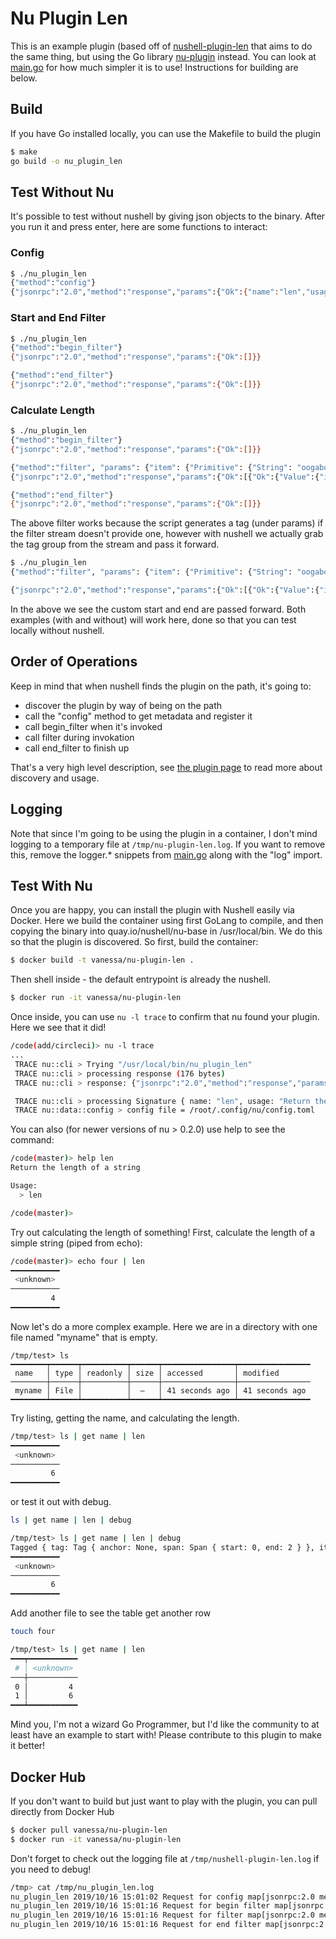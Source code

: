 # Nu Plugin Len

This is an example plugin (based off of [nushell-plugin-len](https://github.com/vsoch/nushell-plugin-len)
that aims to do the same thing, but using the Go library [nu-plugin](https://github.com/vsoch/nu-plugin)
instead. You can look at [main.go](main.go) for how much simpler it is to use!
Instructions for building are below.

## Build

If you have Go installed locally, you can use the Makefile to build the plugin

```bash
$ make
go build -o nu_plugin_len
```

## Test Without Nu

It's possible to test without nushell by giving json objects to the binary.
After you run it and press enter, here are some functions to interact:

### Config

```bash
$ ./nu_plugin_len
{"method":"config"}
{"jsonrpc":"2.0","method":"response","params":{"Ok":{"name":"len","usage":"Return the length of a string","positional":[],"rest_positional":null,"named":{},"is_filter":true}}}
```

### Start and End Filter

```bash
$ ./nu_plugin_len
{"method":"begin_filter"}
{"jsonrpc":"2.0","method":"response","params":{"Ok":[]}}

{"method":"end_filter"}
{"jsonrpc":"2.0","method":"response","params":{"Ok":[]}}
```

### Calculate Length

```bash
$ ./nu_plugin_len
{"method":"begin_filter"}
{"jsonrpc":"2.0","method":"response","params":{"Ok":[]}}

{"method":"filter", "params": {"item": {"Primitive": {"String": "oogabooga"}}}}
{"jsonrpc":"2.0","method":"response","params":{"Ok":[{"Ok":{"Value":{"item":{"Primitive":{"Int":9}},"tag":{"anchor":null,"span":{"end":0,"start":0}}}}}]}}

{"method":"end_filter"}
{"jsonrpc":"2.0","method":"response","params":{"Ok":[]}}
```

The above filter works because the script generates a tag (under params) if the
filter stream doesn't provide one, however with nushell we actually grab
the tag group from the stream and pass it forward. 

```bash
$ ./nu_plugin_len
{"method":"filter", "params": {"item": {"Primitive": {"String": "oogabooga"}}, "tag":{"anchor":null,"span":{"end":10,"start":12}}}}

{"jsonrpc":"2.0","method":"response","params":{"Ok":[{"Ok":{"Value":{"item":{"Primitive":{"Int":9}},"tag":{"anchor":null,"span":{"end":10,"start":12}}}}}]}}
```

In the above we see the custom start and end are passed forward. Both examples (with and without)
will work here, done so that you can test locally without nushell.

## Order of Operations

Keep in mind that when nushell finds the plugin on the path, it's going to:

 - discover the plugin by way of being on the path
 - call the "config" method to get metadata and register it
 - call begin_filter when it's invoked
 - call filter during invokation
 - call end_filter to finish up

That's a very high level description, see [the plugin page](https://github.com/nushell/contributor-book/blob/master/en/plugins.md) to read more about discovery and usage.


## Logging

Note that since I'm going to be using the plugin in a container, I don't
mind logging to a temporary file at `/tmp/nu-plugin-len.log`. If you want
to remove this, remove the logger.* snippets from [main.go](main.go) along
with the "log" import.


## Test With Nu

Once you are happy, you can install the plugin with Nushell easily via Docker.
Here we build the container using first GoLang to compile, and then
copying the binary into quay.io/nushell/nu-base in /usr/local/bin.
We do this so that the plugin is discovered. So first, build the container:

```bash
$ docker build -t vanessa/nu-plugin-len .
```

Then shell inside - the default entrypoint is already the nushell.

```bash
$ docker run -it vanessa/nu-plugin-len
```

Once inside, you can use `nu -l trace` to confirm that nu found your plugin.
Here we see that it did!

```bash
/code(add/circleci)> nu -l trace
...
 TRACE nu::cli > Trying "/usr/local/bin/nu_plugin_len"
 TRACE nu::cli > processing response (176 bytes)
 TRACE nu::cli > response: {"jsonrpc":"2.0","method":"response","params":{"Ok":{"name":"len","usage":"Return the length of a string","positional":[],"rest_positional":null,"named":{},"is_filter":true}}}

 TRACE nu::cli > processing Signature { name: "len", usage: "Return the length of a string", positional: [], rest_positional: None, named: {}, is_filter: true }
 TRACE nu::data::config > config file = /root/.config/nu/config.toml
```

You can also (for newer versions of nu > 0.2.0) use help to see the command:

```bash
/code(master)> help len
Return the length of a string

Usage:
  > len 

/code(master)> 
```

Try out calculating the length of something! First, calculate the length of a simple
string (piped from echo):

```bash
/code(master)> echo four | len
━━━━━━━━━━━
 <unknown> 
───────────
         4 
━━━━━━━━━━━
```

Now let's do a more complex example. Here we are in a directory with one file named "myname" that is empty.

```
/tmp/test> ls
━━━━━━━━┯━━━━━━┯━━━━━━━━━━┯━━━━━━┯━━━━━━━━━━━━━━━━┯━━━━━━━━━━━━━━━━
 name   │ type │ readonly │ size │ accessed       │ modified 
────────┼──────┼──────────┼──────┼────────────────┼────────────────
 myname │ File │          │  —   │ 41 seconds ago │ 41 seconds ago 
━━━━━━━━┷━━━━━━┷━━━━━━━━━━┷━━━━━━┷━━━━━━━━━━━━━━━━┷━━━━━━━━━━━━━━━━
```

Try listing, getting the name, and calculating the length.

```bash
/tmp/test> ls | get name | len
━━━━━━━━━━━
 <unknown> 
───────────
         6 
━━━━━━━━━━━
```

or test it out with debug.

```bash
ls | get name | len | debug

/tmp/test> ls | get name | len | debug
Tagged { tag: Tag { anchor: None, span: Span { start: 0, end: 2 } }, item: Primitive(Int(BigInt { sign: Plus, data: BigUint { data: [6] } })) }
━━━━━━━━━━━
 <unknown> 
───────────
         6 
━━━━━━━━━━━
```

Add another file to see the table get another row

```bash
touch four
```
```bash
/tmp/test> ls | get name | len 
━━━┯━━━━━━━━━━━
 # │ <unknown> 
───┼───────────
 0 │         4 
 1 │         6 
━━━┷━━━━━━━━━━━
```

Mind you, I'm not a wizard Go Programmer, but I'd like the community to 
at least have an example to start with! Please contribute to this plugin to make
it better!

## Docker Hub

If you don't want to build but just want to play with the plugin,
you can pull directly from Docker Hub

```bash
$ docker pull vanessa/nu-plugin-len
$ docker run -it vanessa/nu-plugin-len
```

Don't forget to check out the logging file at `/tmp/nushell-plugin-len.log` if you 
need to debug!

```bash
/tmp> cat /tmp/nu_plugin_len.log
nu_plugin_len 2019/10/16 15:01:02 Request for config map[jsonrpc:2.0 method:config params:[]]
nu_plugin_len 2019/10/16 15:01:16 Request for begin filter map[jsonrpc:2.0 method:begin_filter params:map[args:map[named:<nil> positional:<nil>] name_tag:map[anchor:<nil> span:map[end:19 start:16]]]]
nu_plugin_len 2019/10/16 15:01:16 Request for filter map[jsonrpc:2.0 method:filter params:map[item:map[Primitive:map[String:nu_plugin_len.log]] tag:map[anchor:<nil> span:map[end:2 start:0]]]]
nu_plugin_len 2019/10/16 15:01:16 Request for end filter map[jsonrpc:2.0 method:end_filter params:[]]
```
